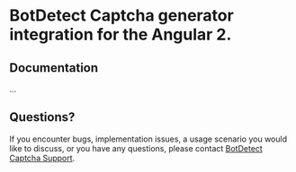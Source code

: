 # BotDetect Captcha generator integration for the Angular 2.

## Documentation
...
<!-- * [How To Add BotDetect CAPTCHA Protection to Angular 2 Applications](https://captcha.com/doc/howto/angular-captcha.html)
* [BotDetect Angular 2 CAPTCHA Integration Quickstart](https://captcha.com/doc/angular-captcha-quickstart.html) -->


## Questions?

If you encounter bugs, implementation issues, a usage scenario you would like to discuss, or you have any questions, please contact [BotDetect Captcha Support](http://captcha.com/support).
